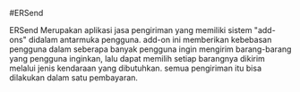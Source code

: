 #ERSend

ERSend Merupakan aplikasi jasa pengiriman yang memiliki sistem "add-ons" didalam antarmuka pengguna. add-on ini memberikan kebebasan pengguna dalam seberapa banyak pengguna ingin mengirim barang-barang yang pengguna inginkan, lalu dapat memilih setiap barangnya dikirim melalui jenis kendaraan yang dibutuhkan. semua pengiriman itu bisa dilakukan dalam satu pembayaran.

